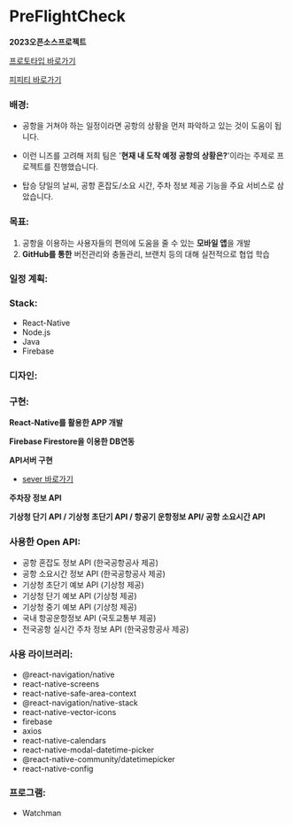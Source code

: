 # PreFlightCheck

**2023오픈소스프로젝트**


[프로토타입 바로가기](https://www.figma.com/proto/FHKA7XKusg2gJTw7tNCYab/CodingHoliday_PreFlightCheck?type=design&node-id=36-307&scaling=scale-down&page-id=0%3A1&starting-point-node-id=36%3A307)

[피피티 바로가기](https://www.canva.com/design/DAFlVSvWag8/PR6kFJ5NJDO14f23SrzRug/view?utm_content=DAFlVSvWag8&utm_campaign=designshare&utm_medium=link&utm_source=publishsharelink)


### 배경:

- 공항을 거쳐야 하는 일정이라면 공항의 상황을 먼저 파악하고 있는 것이 도움이 됩니다.

- 이런 니즈를 고려해 저희 팀은 '**현재 내 도착 예정 공항의 상황은?**'이라는 주제로 프로젝트를 진행했습니다. 

- 탑승 당일의 날씨, 공항 혼잡도/소요 시간, 주차 정보 제공 기능을 주요 서비스로 삼았습니다. 


### 목표:

1. 공항을 이용하는 사용자들의 편의에 도움을 줄 수 있는 **모바일 앱**을 개발
2. **GitHub를 통한** 버전관리와 충돌관리, 브랜치 등의 대해 실전적으로 협업 학습


### 일정 계획:


### Stack:

- React-Native
- Node.js
- Java
- Firebase 


### 디자인:


### 구현:

**React-Native를 활용한 APP 개발**

**Firebase Firestore을 이용한 DB연동** 
 
**API서버 구현**

- [sever 바로가기](https://github.com/kangdaelyeol/sever?utm_source=canva&utm_medium=iframely)

 **주차장 정보 API**

**기상청 단기 API / 기상청 초단기 API / 항공기 운항정보 API/ 공항 소요시간 API**



### 사용한 Open API:

- 공항 혼잡도 정보 API (한국공항공사 제공)
- 공항 소요시간 정보 API (한국공항공사 제공)
- 기상청 초단기 예보 API (기상청 제공)
- 기상청 단기 예보 API (기상청 제공)
- 기상청 중기 예보 API (기상청 제공)
- 국내 항공운항정보 API (국토교통부 제공)
- 전국공항 실시간 주차 정보 API (한국공항공사 제공)



### 사용 라이브러리:

- @react-navigation/native
- react-native-screens
- react-native-safe-area-context
- @react-navigation/native-stack
- react-native-vector-icons
- firebase
- axios
- react-native-calendars
- react-native-modal-datetime-picker 
- @react-native-community/datetimepicker
- react-native-config



### 프로그램:

- Watchman
